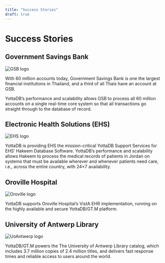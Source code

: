 ```yaml
---
title: "Success Stories"
draft: true
---
```


# Success Stories

## Government Savings Bank

![GSB logo](stands/yottadb/GSB_logo.jpg)

With 60 million accounts today, Government Savings Bank is one the largest financial institutions in Thailand, and a third of all Thais have an account at GSB.

YottaDB’s performance and scalability allows GSB to process all 60 million accounts on a single real-time core system so that all transactions go straight through to the database of record.

## Electronic Health Solutions (EHS)

![EHS logo](stands/yottadb/EHS_logo.svg)

YottaDB is providing EHS the mission-critical YottaDB Support Services for EHS’ Hakeem Database Software. YottaDB’s performance and scalability allows Hakeem to process the medical records of patients in Jordan on systems that must be available wherever and whenever patients need care, i.e., across the entire country, with 24×7 availability.

## Oroville Hospital

![Oroville logo](stands/yottadb/Oroville_logo.jpg)

YottaDB supports Oroville Hospital’s VistA EHR implementation, running on the highly available and secure YottaDB/GT.M platform.

## University of Antwerp Library

![UoAntwerp logo](stands/yottadb/UoAntwerp_logo.jpg)

YottaDB/GT.M powers the The University of Antwerp Library catalog, which includes 3.7 million copies of 2.4 million titles, and delivers fast response times and reliable access to users around the world.

